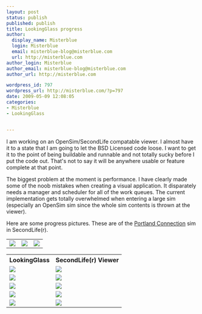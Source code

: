 ```yaml
---
layout: post
status: publish
published: publish
title: LookingGlass progress
author:
  display_name: Misterblue
  login: Misterblue
  email: misterblue-blog@misterblue.com
  url: http://misterblue.com
author_login: Misterblue
author_email: misterblue-blog@misterblue.com
author_url: http://misterblue.com

wordpress_id: 797
wordpress_url: http://misterblue.com/?p=797
date: 2009-05-09 12:08:05
categories:
- Misterblue
- LookingGlass


---
```

<p>I am working on an OpenSim/SecondLife compatable viewer. I almost have it to a state that I am going to let the BSD Licensed code loose. I want to get it to the point of being buildable and runnable and not totally sucky before I put the code out. That's not to say it will be anywhere usable or feature complete at that point.
</p>
<p>The biggest problem at the moment is performance. I have clearly made some of the noob mistakes when creating a visual application. It disparately needs a manager and scheduler for all of the work queues. The current implementation gets totally overwhelmed when entering a large sim (especially an OpenSim sim since the whole sim contents is thrown at the viewer).
</p>
<p>
Here are some progress pictures. These are of the <a href="http://slurl.com/secondlife/Portland%20Connection/164/202/31">Portland Connection</a> sim in SecondLife(r).
<table>
<tr>
<td><div class="g2image"><a href="/images/oldimages/6648.jpg"><img src="/images/oldimages/thumb/6648.jpg" class="oldImageThumb"/></a></div></td>
<td><div class="g2image"><a href="/images/oldimages/6652.jpg"><img src="/images/oldimages/thumb/6652.jpg" class="oldImageThumb"/></a></div></td>
<td><div class="g2image"><a href="/images/oldimages/6655.jpg"><img src="/images/oldimages/thumb/6655.jpg" class="oldImageThumb"/></a></div></td>
</tr>
</table>
<table>
<tr><th>LookingGlass</th><th>SecondLife(r) Viewer</th></tr>
<tr>
  <td><div class="g2image"><a href="/images/oldimages/6658.jpg"><img src="/images/oldimages/thumb/6658.jpg" class="oldImageThumb"/></a></div></td>
  <td><div class="g2image"><a href="/images/oldimages/6673.jpg"><img src="/images/oldimages/thumb/6673.jpg" class="oldImageThumb"/></a></div></td>
</tr><tr>
  <td><div class="g2image"><a href="/images/oldimages/6664.jpg"><img src="/images/oldimages/thumb/6664.jpg" class="oldImageThumb"/></a></div></td>
  <td><div class="g2image"><a href="/images/oldimages/6679.jpg"><img src="/images/oldimages/thumb/6679.jpg" class="oldImageThumb"/></a></div></td>
</tr><tr>
  <td><div class="g2image"><a href="/images/oldimages/6661.jpg"><img src="/images/oldimages/thumb/6661.jpg" class="oldImageThumb"/></a></div></td>
  <td><div class="g2image"><a href="/images/oldimages/6676.jpg"><img src="/images/oldimages/thumb/6676.jpg" class="oldImageThumb"/></a></div></td>
</tr><tr>
  <td><div class="g2image"><a href="/images/oldimages/6667.jpg"><img src="/images/oldimages/thumb/6667.jpg" class="oldImageThumb"/></a></div></td>
  <td><div class="g2image"><a href="/images/oldimages/6682.jpg"><img src="/images/oldimages/thumb/6682.jpg" class="oldImageThumb"/></a></div></td>
</tr><tr>
  <td><div class="g2image"><a href="/images/oldimages/6670.jpg"><img src="/images/oldimages/thumb/6670.jpg" class="oldImageThumb"/></a></div></td>
  <td><div class="g2image"><a href="/images/oldimages/6685.jpg"><img src="/images/oldimages/thumb/6685.jpg" class="oldImageThumb"/></a></div></td>
</tr></table></p>
